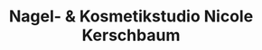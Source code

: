 ---
title: "Nagel- & Kosmetikstudio Nicole Kerschbaum"
url: /mauer/nagel-und-kosmetikstudio-nicole-kerschbaum/
shop: Kosmetik
---